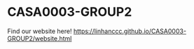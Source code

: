 # CASA0003-GROUP2


Find our website here!
https://linhanccc.github.io/CASA0003-GROUP2/website.html
